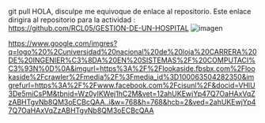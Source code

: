 git pull
HOLA, disculpe me equivoque de enlace al repositorio. Este enlace dirigira al repositorio para la actividad :
https://github.com/RCL05/GESTION-DE-UN-HOSPITAL
![imagen](https://github.com/RCL05/desktop-tutorial/assets/166523151/f54f442a-e705-4f79-812f-babb23e010eb)


https://www.google.com/imgres?q=logo%20%2Cuniversidad%20nacional%20de%20loja%20CARRERA%20DE%20INGENIER%C3%8DA%20EN%20SISTEMAS%2F%20COMPUTACI%C3%93N%0D%0A&imgurl=https%3A%2F%2Flookaside.fbsbx.com%2Flookaside%2Fcrawler%2Fmedia%2F%3Fmedia_id%3D100063504282350&imgrefurl=https%3A%2F%2Fwww.facebook.com%2Fcisunl%2F&docid=VHlU3De5miCsPM&tbnid=Wz0yIKWej1hC2M&vet=12ahUKEwjYp47Q7OaHAxVqZzABHTgvNb8QM3oECBcQAA..i&w=768&h=768&hcb=2&ved=2ahUKEwjYp47Q7OaHAxVqZzABHTgvNb8QM3oECBcQAA
